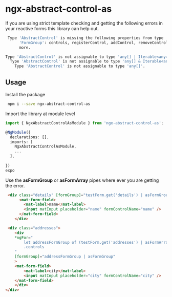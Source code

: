 # ngx-abstract-control-as

If you are using strict template checking and getting the following errors in your reactive forms this library can help out.

```bash
 Type 'AbstractControl' is missing the following properties from type
      'FormGroup': controls, registerControl, addControl, removeControl, and 3
      more.
```

```bash
Type 'AbstractControl' is not assignable to type 'any[] | Iterable<any> | (Iterable<any> & any[]) | (any[] & Iterable<any>)'.
  Type 'AbstractControl' is not assignable to type 'any[] & Iterable<any>'.
    Type 'AbstractControl' is not assignable to type 'any[]'.
```

## Usage

Install the package 

```bash
 npm i --save ngx-abstract-control-as
```

Import the library at module level

```typescript
import { NgxAbstractControlAsModule } from 'ngx-abstract-control-as';

@NgModule({
  declarations: [],
  imports: [  
    NgxAbstractControlAsModule,
    ...
  ],
  
})
expo
```

Use the **asFormGroup** or **asFormArray** pipes where ever you are getting the error.

```html
 <div class="details" [formGroup]="testForm.get('details') | asFormGroup">
      <mat-form-field>
        <mat-label>name</mat-label>
        <input matInput placeholder="name" formControlName="name" />
      </mat-form-field>
    </div>
```

```html
 <div class="addresses">
    <div
    *ngFor="
        let addressFormGroup of (testForm.get('addresses') | asFormArray)
        .controls
    "
    [formGroup]="addressFormGroup | asFormGroup"
    >
    <mat-form-field>
        <mat-label>city</mat-label>
        <input matInput placeholder="city" formControlName="city" />
    </mat-form-field>
    </div>
</div>
```


